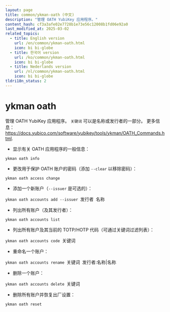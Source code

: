 ```yaml
---
layout: page
title: common/ykman-oath (中文)
description: "管理 OATH YubiKey 应用程序。"
content_hash: cf3a3afe02e7728b1e73e56c12008b1fd06e92a0
last_modified_at: 2025-03-02
related_topics:
  - title: English version
    url: /en/common/ykman-oath.html
    icon: bi bi-globe
  - title: 한국어 version
    url: /ko/common/ykman-oath.html
    icon: bi bi-globe
  - title: Nederlands version
    url: /nl/common/ykman-oath.html
    icon: bi bi-globe
tldri18n_status: 2
---
```

# ykman oath

管理 OATH YubiKey 应用程序。
`关键词` 可以是名称或发行者的一部分。
更多信息：<https://docs.yubico.com/software/yubikey/tools/ykman/OATH_Commands.html>.

- 显示有关 OATH 应用程序的一般信息：

`ykman oath info`

- 更改用于保护 OATH 账户的密码（添加 `--clear` 以移除密码）：

`ykman oath access change`

- 添加一个新账户（`--issuer` 是可选的）：

`ykman oath accounts add --issuer `<span class="tldr-var badge badge-pill bg-dark-lm bg-white-dm text-white-lm text-dark-dm font-weight-bold">发行者</span>` `<span class="tldr-var badge badge-pill bg-dark-lm bg-white-dm text-white-lm text-dark-dm font-weight-bold">名称</span>

- 列出所有账户（及其发行者）：

`ykman oath accounts list`

- 列出所有账户及其当前的 TOTP/HOTP 代码（可通过关键词过滤列表）：

`ykman oath accounts code `<span class="tldr-var badge badge-pill bg-dark-lm bg-white-dm text-white-lm text-dark-dm font-weight-bold">关键词</span>

- 重命名一个账户：

`ykman oath accounts rename `<span class="tldr-var badge badge-pill bg-dark-lm bg-white-dm text-white-lm text-dark-dm font-weight-bold">关键词</span>` `<span class="tldr-var badge badge-pill bg-dark-lm bg-white-dm text-white-lm text-dark-dm font-weight-bold">发行者:名称|名称</span>

- 删除一个账户：

`ykman oath accounts delete `<span class="tldr-var badge badge-pill bg-dark-lm bg-white-dm text-white-lm text-dark-dm font-weight-bold">关键词</span>

- 删除所有账户并恢复出厂设置：

`ykman oath reset`
